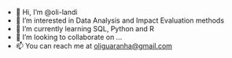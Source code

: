 - 👋 Hi, I’m @oli-landi
- 👀 I’m interested in Data Analysis and Impact Evaluation methods
- 🌱 I’m currently learning SQL, Python and R
- 💞️ I’m looking to collaborate on ...
- 📫 You can reach me at oliguaranha@gmail.com


